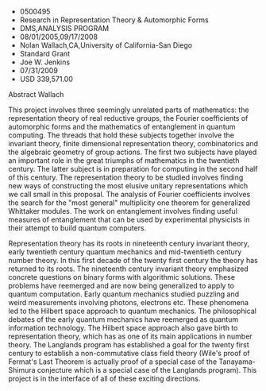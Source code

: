 
* 0500495
* Research in Representation Theory & Automorphic Forms
* DMS,ANALYSIS PROGRAM
* 08/01/2005,09/17/2008
* Nolan Wallach,CA,University of California-San Diego
* Standard Grant
* Joe W. Jenkins
* 07/31/2009
* USD 339,571.00

Abstract Wallach

This project involves three seemingly unrelated parts of mathematics: the
representation theory of real reductive groups, the Fourier coefficients of
automorphic forms and the mathematics of entanglement in quantum computing. The
threads that hold these subjects together involve the invariant theory, finite
dimensional representation theory, combinatorics and the algebraic geometry of
group actions. The first two subjects have played an important role in the great
triumphs of mathematics in the twentieth century. The latter subject is in
preparation for computing in the second half of this century. The representation
theory to be studied involves finding new ways of constructing the most elusive
unitary representations which we call small in this proposal. The analysis of
Fourier coefficients involves the search for the "most general" multiplicity one
theorem for generalized Whittaker modules. The work on entanglement involves
finding useful measures of entanglement that can be used by experimental
physicists in their attempt to build quantum computers.

Representation theory has its roots in nineteenth century invariant theory,
early twentieth century quantum mechanics and mid-twentieth century number
theory. In this first decade of the twenty first century the theory has returned
to its roots. The nineteenth century invariant theory emphasized concrete
questions on binary forms with algorithmic solutions. These problems have
reemerged and are now being generalized to apply to quantum computation. Early
quantum mechanics studied puzzling and weird measurements involving photons,
electrons etc. These phenomena led to the Hilbert space approach to quantum
mechanics. The philosophical debates of the early quantum mechanics have
reemerged as quantum information technology. The Hilbert space approach also
gave birth to representation theory, which has as one of its main applications
in number theory. The Langlands program has established a goal for the twenty
first century to establish a non-commutative class field theory (Wile's proof of
Fermat's Last Theorem is actually proof of a special case of the Tanayama-
Shimura conjecture which is a special case of the Langlands program). This
project is in the interface of all of these exciting directions.
